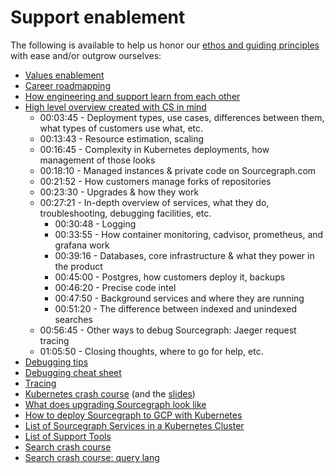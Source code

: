 # Support enablement

The following is available to help us honor our [ethos and guiding principles](index.md) with ease and/or outgrow ourselves:

- [Values enablement](support-values-enablement.md)
- [Career roadmapping](career-roadmap.md)
- [How engineering and support learn from each other](eng-support-learn-from-eachother.md)
- [High level overview created with CS in mind](https://drive.google.com/file/d/1Veat9m5gb8O0fL37b-lD5rl5fKToTmb6/view?usp=sharing)
  - 00:03:45 - Deployment types, use cases, differences between them, what types of customers use what, etc.
  - 00:13:43 - Resource estimation, scaling
  - 00:16:45 - Complexity in Kubernetes deployments, how management of those looks
  - 00:18:10 - Managed instances & private code on Sourcegraph.com
  - 00:21:52 - How customers manage forks of repositories
  - 00:23:30 - Upgrades & how they work
  - 00:27:21 - In-depth overview of services, what they do, troubleshooting, debugging facilities, etc.
    - 00:30:48 - Logging
    - 00:33:55 - How container monitoring, cadvisor, prometheus, and grafana work
    - 00:39:16 - Databases, core infrastructure & what they power in the product
    - 00:45:00 - Postgres, how customers deploy it, backups
    - 00:46:20 - Precise code intel
    - 00:47:50 - Background services and where they are running
    - 00:51:20 - The difference between indexed and unindexed searches
  - 00:56:45 - Other ways to debug Sourcegraph: Jaeger request tracing
  - 01:05:50 - Closing thoughts, where to go for help, etc.
- [Debugging tips](debugging-tips.md)
- [Debugging cheat sheet](debugging-cheat-sheet.md)
- [Tracing](https://drive.google.com/file/d/17mnCqJWJ1C855hl73hV1Y5S-1EOzusgX/view?usp=sharing)
- [Kubernetes crash course](https://drive.google.com/file/d/1mmD3NZaxAGiIwGLvYxK80DjuQco7z5JL/view?usp=sharing) (and the [slides](https://docs.google.com/presentation/d/155SXUleQP8X7tvhaxudkdxHuFXgFKy2d0AAu0GLUc1o/edit?usp=sharing))
- [What does upgrading Sourcegraph look like](https://drive.google.com/file/d/1oIrKJPo9hvc2UMfpb-a57HV9fCYEcS9n/view)
- [How to deploy Sourcegraph to GCP with Kubernetes](https://drive.google.com/file/d/10uIp-rcN3nRa0FguScHU3NRrcXxgy6C7/view?usp=sharing)
- [List of Sourcegraph Services in a Kubernetes Cluster](https://sourcegraph.github.io/support-tools/List%20of%20Pods/)
- [List of Support Tools](support-tools.md)
- [Search crash course](https://drive.google.com/file/d/1OEDgTJAaaEL5N0bcxSbRbBrdi8FU_ZPN/view?usp=sharing)
- [Search crash course: query lang](https://drive.google.com/file/d/1DOEKW279FbxipJCM6vDdKzly6epgNyyD/view?usp=sharing)
